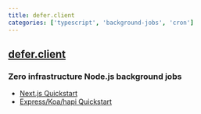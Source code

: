 ```yaml
---
title: defer.client
categories: ['typescript', 'background-jobs', 'cron']
---
```

## [defer.client](https://github.com/defer-run/defer.client)

### Zero infrastructure Node.js background jobs


- [Next.js Quickstart](https://docs.defer.run/get-started/quickstart/nextjs)
- [Express/Koa/hapi Quickstart](https://docs.defer.run/get-started/quickstart/express-koa-hapi)
